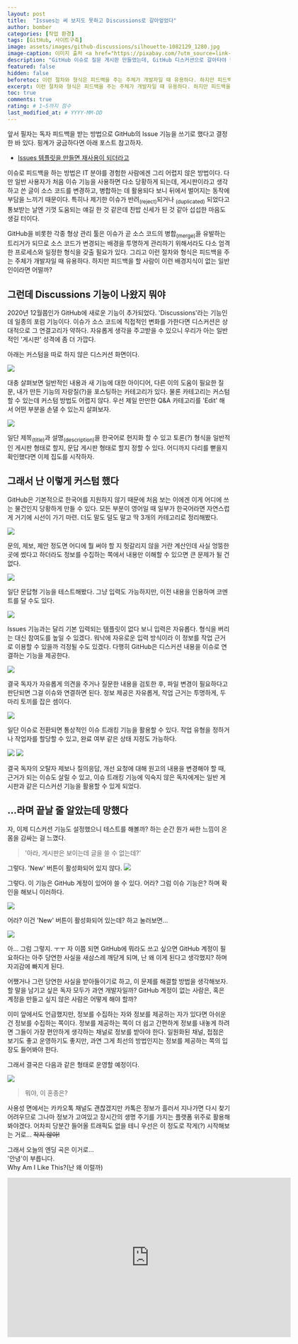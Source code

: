 ```yaml
---
layout: post
title:  "Issues는 써 보지도 못하고 Discussions로 갈아엎었다"
author: bomber
categories: [작업 환경]
tags: [GitHub, 사이트구축]
image: assets/images/github-discussions/silhouette-1082129_1280.jpg
image-caption: 이미지 출처 <a href="https://pixabay.com/?utm_source=link-attribution&amp;utm_medium=referral&amp;utm_campaign=image&amp;utm_content=1082129">Pixabay</a>
description: "GitHub 이슈로 질문 게시판 만들었는데, GitHub 디스커션으로 갈아타야 했던 썰"
featured: false
hidden: false
beforetoc: 이런 절차와 형식은 피드백을 주는 주체가 개발자일 때 유용하다. 하지만 피드백을 할 사람이 이런 배경지식이 없는 일반인이라면 어떨까? 
excerpt: 이런 절차와 형식은 피드백을 주는 주체가 개발자일 때 유용하다. 하지만 피드백을 할 사람이 이런 배경지식이 없는 일반인이라면 어떨까? 
toc: true
comments: true
rating: # 1~5까지 점수
last_modified_at: # YYYY-MM-DD
---
```


앞서 필자는 독자 피드백을 받는 방법으로 GitHub의 Issue 기능을 쓰기로 했다고 결정한 바 있다. 
핑계가 궁금하다면 아래 포스트 참고하자.

* <a href="{{ site.baseurl }}/github-issue-templates/" target="_blank">Issues 템플릿을 만들면 재사용이 되더라고</a>

이슈로 피드백을 하는 방법은 IT 분야를 경험한 사람에겐 그리 어렵지 않은 방법이다. 다만 일반 사용자가 처음 이슈 기능을 사용하면 다소 당황하게 되는데, 게시판이라고 생각하고 쓴 글이 소스 코드를 변경하고, 병합하는 데 활용되다 보니 뒤에서 벌어지는 동작에 부담을 느끼기 때문이다. 
특히나 제기한 이슈가 반려<sub>(reject)</sub>되거나 <sub>(duplicated)</sub> 되었다고 통보받는 날엔 기껏 도움되는 얘길 한 것 같은데 찬밥 신세가 된 것 같아 섭섭한 마음도 생길 터이다. 

GitHub을 비롯한 각종 형상 관리 툴은 이슈가 곧 소스 코드의 병합<sub>(merge)</sub>을 유발하는 트리거가 되므로 소스 코드가 변경되는 배경을 투명하게 관리하기 위해서라도 다소 엄격한 프로세스와 일정한 형식을 갖출 필요가 있다. 그리고 이런 절차와 형식은 피드백을 주는 주체가 개발자일 때 유용하다. 하지만 피드백을 할 사람이 이런 배경지식이 없는 일반인이라면 어떨까? 

## 그런데 Discussions 기능이 나왔지 뭐야

2020년 12월쯤인가 GitHub에 새로운 기능이 추가되었다. 'Discussions'라는 기능인데 일종의 포럼 기능이다. 이슈가 소스 코드에 직접적인 변화를 가한다면 디스커션은 상대적으로 그 연결고리가 약하다. 자유롭게 생각을 주고받을 수 있으니 우리가 아는 일반적인 '게시판' 성격에 좀 더 가깝다. 

아래는 커스텀을 따로 하지 않은 디스커션 화면이다. 

<img class="shadow" src="{{ site.url }}{{ site.baseurl }}/assets/images/github-discussions/discussions.png" alter="discussions">

대충 살펴보면 일반적인 내용과 새 기능에 대한 아이디어, 다른 이의 도움이 필요한 질문, 내가 만든 기능의 자랑질(?)을 포스팅하는 카테고리가 있다. 물론 카테고리는 커스텀 할 수 있는데 커스텀 방법도 어렵지 않다. 우선 제일 만만한 Q&A 카테고리를 'Edit' 해서 어떤 부분을 손댈 수 있는지 살펴보자.  

<img class="shadow" src="{{ site.url }}{{ site.baseurl }}/assets/images/github-discussions/custom-000.png" alter="custom-000">

일단 제목<sub>(title)</sub>과 설명<sub>(description)</sub>을 한국어로 현지화 할 수 있고 토론(?) 형식을 일반적인 게시판 형태로 할지, 문답 게시판 형태로 할지 정할 수 있다. 어디까지 다리를 뻗을지 확인했다면 이제 집도를 시작하자. 

## 그래서 난 이렇게 커스텀 했다

GitHub은 기본적으로 한국어를 지원하지 않기 때문에 처음 보는 이에겐 이게 어디에 쓰는 물건인지 당황하게 만들 수 있다. 모든 부분이 영어일 때 일부가 한국어라면 자연스럽게 거기에 시선이 가기 마련. 더도 말도 덜도 말고 딱 3개의 카테고리로 정리해봤다. 

<img class="shadow" src="{{ site.url }}{{ site.baseurl }}/assets/images/github-discussions/custom-001.png" alter="custom-001">

문의, 제보, 제안 정도면 어디에 뭘 써야 할 지 헛갈리지 않을 거란 계산인데 사실 엉뚱한 곳에 썼다고 하더라도 정보를 수집하는 쪽에서 내용만 이해할 수 있으면 큰 문제가 될 건 없다. 

<img class="shadow" src="{{ site.url }}{{ site.baseurl }}/assets/images/github-discussions/custom-002.png" alter="custom-002">

일단 문답형 기능을 테스트해봤다. 그냥 입력도 가능하지만, 이전 내용을 인용하며 코멘트를 달 수도 있다. 

<img class="shadow" src="{{ site.url }}{{ site.baseurl }}/assets/images/github-discussions/custom-003.png" alter="custom-003">

Issues 기능과는 달리 기본 입력되는 템플릿이 없다 보니 입력은 자유롭다. 형식을 버리는 대신 참여도를 높일 수 있겠다. 워낙에 자유로운 입력 방식이라 이 정보를 작업 근거로 이용할 수 있을까 걱정될 수도 있겠다. 다행히 GitHub은 디스커션 내용을 이슈로 연결하는 기능을 제공한다.

<img class="shadow" src="{{ site.url }}{{ site.baseurl }}/assets/images/github-discussions/custom-004.png" alter="custom-004">

결국 독자가 자유롭게 의견을 주거나 질문한 내용을 검토한 후, 파일 변경이 필요하다고 판단되면 그걸 이슈와 연결하면 된다. 정보 제공은 자유롭게, 작업 근거는 투명하게, 두 마리 토끼를 잡은 셈이다.

<img class="shadow" src="{{ site.url }}{{ site.baseurl }}/assets/images/github-discussions/custom-005.png" alter="custom-005">

일단 이슈로 전환되면 통상적인 이슈 트래킹 기능을 활용할 수 있다. 작업 유형을 정하거나 작업자를 할당할 수 있고, 완료 여부 같은 상태 지정도 가능하다.

<img class="shadow" src="{{ site.url }}{{ site.baseurl }}/assets/images/github-discussions/custom-006.png" alter="custom-006">

<img class="shadow" src="{{ site.url }}{{ site.baseurl }}/assets/images/github-discussions/custom-007.png" alter="custom-007">

결국 독자의 오탈자 제보나 질의응답, 개선 요청에 대해 원고의 내용을 변경해야 할 때, 근거가 되는 이슈도 살릴 수 있고, 이슈 트래킹 기능에 익숙지 않은 독자에게는 일반 게시판과 같은 디스커션 기능을 활용할 수 있게 되었다. 

## ...라며 끝날 줄 알았는데 망했다

자, 이제 디스커션 기능도 설정했으니 테스트를 해볼까? 하는 순간 뭔가 싸한 느낌이 온몸을 감싸는 걸 느꼈다. 
<blockquote>'아라, 게시판은 보이는데 글을 쓸 수 없는데?'</blockquote>
그렇다. 'New' 버튼이 활성화되어 있지 않다.

<img class="shadow" src="{{ site.url }}{{ site.baseurl }}/assets/images/github-discussions/discussions-new.png" alter="discussions new">

그렇다. 이 기능은 GitHub 계정이 있어야 쓸 수 있다. 어라? 그럼 이슈 기능은? 하며 확인을 해보니 이러하다.

<img class="shadow" src="{{ site.url }}{{ site.baseurl }}/assets/images/github-issue-templates/issues-new.png" alter="issues new">

어라? 이건 'New' 버튼이 활성화되어 있는데? 하고 눌러보면... 

<img class="shadow" src="{{ site.url }}{{ site.baseurl }}/assets/images/github-issue-templates/issues-login.png" alter="issues login">

아... 그럼 그렇지. ㅜㅜ 자 이쯤 되면 GitHub에 뭐라도 쓰고 싶으면 GitHub 계정이 필요하다는 아주 당연한 사실을 새삼스레 깨닫게 되며, 난 왜 이게 된다고 생각했지? 하며 자괴감에 빠지게 된다.

어쨌거나 그런 당연한 사실을 받아들이기로 하고, 이 문제를 해결할 방법을 생각해보자. 할 말을 남기고 싶은 독자 모두가 과연 개발자일까? GitHub 계정이 없는 사람은, 혹은 계정을 만들고 싶지 않은 사람은 어떻게 해야 할까?

이미 앞에서도 언급했지만, 정보를 수집하는 자와 정보를 제공하는 자가 있다면 아쉬운 건 정보를 수집하는 쪽이다. 정보를 제공하는 쪽이 더 쉽고 간편하게 정보를 내놓게 하려면 그들이 가장 편안하게 생각하는 채널로 정보를 받아야 한다. 일원화된 채널, 접점은 보기도 좋고 운영하기도 좋지만, 과연 그게 최선의 방법인지는 정보를 제공하는 쪽의 입장도 들어봐야 한다. 

그래서 결국은 다음과 같은 형태로 운영할 예정이다.

<img class="shadow" src="{{ site.url }}{{ site.baseurl }}/assets/images/github-discussions/supports.png" alter="custom-003">

<blockquote>뭐야, 이 혼종은?</blockquote>

사용성 면에서는 카카오톡 채널도 괜찮겠지만 카톡은 정보가 흘러서 지나가면 다시 찾기 어려우므로 그나마 정보가 고여있고 장시간의 생명 주기를 가지는 플랫폼 위주로 활용해봐야겠다. 어차피 당분간 들어올 트래픽도 없을 테니 우선은 이 정도로 작게(?) 시작해보는 거로... <del>작지 않아!</del>

그래서 오늘의 엔딩 곡은 이거로...<br/>
'안녕'이 부릅니다. <br/>
Why Am I Like This?(난 왜 이럴까)

<div class="center"><iframe width="640" height="360" src="https://www.youtube.com/embed/4XzV7_JbLjE" title="YouTube video player" frameborder="0" allow="accelerometer; autoplay; clipboard-write; encrypted-media; gyroscope; picture-in-picture" allowfullscreen></iframe></div>